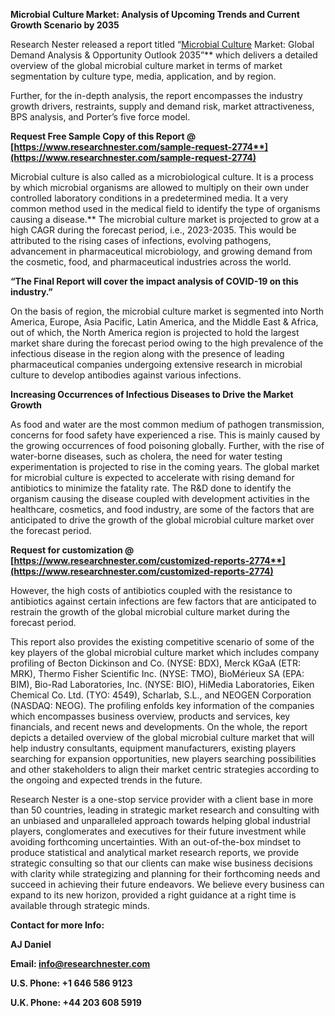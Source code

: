 ﻿**Microbial Culture Market: Analysis of Upcoming Trends and Current Growth Scenario by 2035**

Research Nester released a report titled “[Microbial Culture](https://www.researchnester.com/reports/microbial-culture-market/2774) Market: Global Demand Analysis & Opportunity Outlook 2035”** which delivers a detailed overview of the global microbial culture market in terms of market segmentation by culture type, media, application, and by region.

Further, for the in-depth analysis, the report encompasses the industry growth drivers, restraints, supply and demand risk, market attractiveness, BPS analysis, and Porter’s five force model. 

**Request Free Sample Copy of this Report @ [https://www.researchnester.com/sample-request-2774**](https://www.researchnester.com/sample-request-2774)**

Microbial culture is also called as a microbiological culture. It is a process by which microbial organisms are allowed to multiply on their own under controlled laboratory conditions in a predetermined media. It a very common method used in the medical field to identify the type of organisms causing a disease.** The microbial culture market is projected to grow at a high CAGR during the forecast period, i.e., 2023-2035. This would be attributed to the rising cases of infections, evolving pathogens, advancement in pharmaceutical microbiology, and growing demand from the cosmetic, food, and pharmaceutical industries across the world. 

**“The Final Report will cover the impact analysis of COVID-19 on this industry.”**

On the basis of region, the microbial culture market is segmented into North America, Europe, Asia Pacific, Latin America, and the Middle East & Africa, out of which, the North America region is projected to hold the largest market share during the forecast period owing to the high prevalence of the infectious disease in the region along with the presence of leading pharmaceutical companies undergoing extensive research in microbial culture to develop antibodies against various infections.

**Increasing Occurrences of Infectious Diseases to Drive the Market Growth**

As food and water are the most common medium of pathogen transmission, concerns for food safety have experienced a rise. This is mainly caused by the growing occurrences of food poisoning globally. Further, with the rise of water-borne diseases, such as cholera, the need for water testing experimentation is projected to rise in the coming years. The global market for microbial culture is expected to accelerate with rising demand for antibiotics to minimize the fatality rate. The R&D done to identify the organism causing the disease coupled with development activities in the healthcare, cosmetics, and food industry, are some of the factors that are anticipated to drive the growth of the global microbial culture market over the forecast period.

**Request for customization @ [https://www.researchnester.com/customized-reports-2774**](https://www.researchnester.com/customized-reports-2774)**

However, the high costs of antibiotics coupled with the resistance to antibiotics against certain infections are few factors that are anticipated to restrain the growth of the global microbial culture market during the forecast period.

This report also provides the existing competitive scenario of some of the key players of the global microbial culture market which includes company profiling of Becton Dickinson and Co. (NYSE: BDX), Merck KGaA (ETR: MRK), Thermo Fisher Scientific Inc. (NYSE: TMO), BioMérieux SA (EPA: BIM), Bio-Rad Laboratories, Inc. (NYSE: BIO), HiMedia Laboratories, Eiken Chemical Co. Ltd. (TYO: 4549), Scharlab, S.L., and NEOGEN Corporation (NASDAQ: NEOG). The profiling enfolds key information of the companies which encompasses business overview, products and services, key financials, and recent news and developments. On the whole, the report depicts a detailed overview of the global microbial culture market that will help industry consultants, equipment manufacturers, existing players searching for expansion opportunities, new players searching possibilities and other stakeholders to align their market centric strategies according to the ongoing and expected trends in the future.

Research Nester is a one-stop service provider with a client base in more than 50 countries, leading in strategic market research and consulting with an unbiased and unparalleled approach towards helping global industrial players, conglomerates and executives for their future investment while avoiding forthcoming uncertainties. With an out-of-the-box mindset to produce statistical and analytical market research reports, we provide strategic consulting so that our clients can make wise business decisions with clarity while strategizing and planning for their forthcoming needs and succeed in achieving their future endeavors. We believe every business can expand to its new horizon, provided a right guidance at a right time is available through strategic minds. 

**Contact for more Info:**

**AJ Daniel**

**Email: info@researchnester.com**

**U.S. Phone: +1 646 586 9123** 

**U.K. Phone: +44 203 608 5919**

